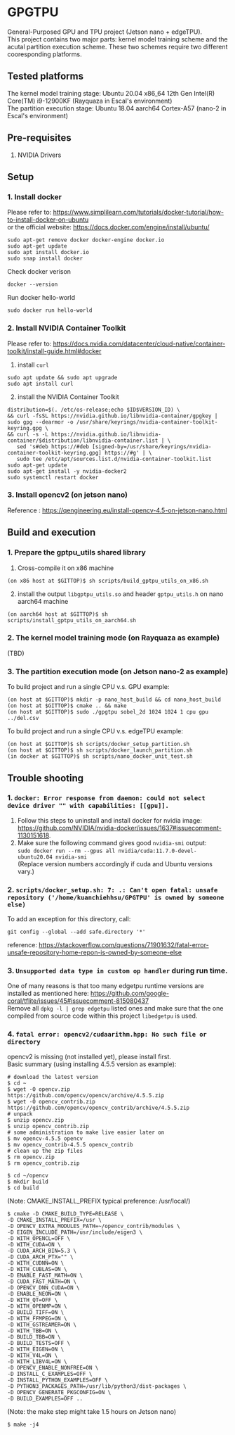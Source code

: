 # GPGTPU
General-Purposed GPU and TPU project (Jetson nano + edgeTPU). \
This project contains two major parts: kernel model training scheme and the acutal partition execution scheme. These two schemes require two different cooresponding platforms. 

## Tested platforms
The kernel model training stage: Ubuntu 20.04 x86_64 12th Gen Intel(R) Core(TM) i9-12900KF (Rayquaza in Escal's environment) \
The partition execution stage: Ubuntu 18.04 aarch64 Cortex-A57 (nano-2 in Escal's environment)


## Pre-requisites
1. NVIDIA Drivers

## Setup
### 1. Install docker
Please refer to: https://www.simplilearn.com/tutorials/docker-tutorial/how-to-install-docker-on-ubuntu \
or the official website: https://docs.docker.com/engine/install/ubuntu/

```
sudo apt-get remove docker docker-engine docker.io
sudo apt-get update
sudo apt install docker.io
sudo snap install docker
```
Check docker verison
```
docker --version
```
Run docker hello-world
```
sudo docker run hello-world
```

### 2. Install NVIDIA Container Toolkit 
Please refer to: https://docs.nvidia.com/datacenter/cloud-native/container-toolkit/install-guide.html#docker

1. install ```curl```
```
sudo apt update && sudo apt upgrade
sudo apt install curl
```
2. install the NVIDIA Container Toolkit
``` 
distribution=$(. /etc/os-release;echo $ID$VERSION_ID) \
&& curl -fsSL https://nvidia.github.io/libnvidia-container/gpgkey | sudo gpg --dearmor -o /usr/share/keyrings/nvidia-container-toolkit-keyring.gpg \
&& curl -s -L https://nvidia.github.io/libnvidia-container/$distribution/libnvidia-container.list | \
   sed 's#deb https://#deb [signed-by=/usr/share/keyrings/nvidia-container-toolkit-keyring.gpg] https://#g' | \
   sudo tee /etc/apt/sources.list.d/nvidia-container-toolkit.list
sudo apt-get update
sudo apt-get install -y nvidia-docker2
sudo systemctl restart docker
```

### 3. Install opencv2 (on jetson nano)
Reference : https://qengineering.eu/install-opencv-4.5-on-jetson-nano.html

## Build and execution
### 1. Prepare the gptpu_utils shared library
1. Cross-compile it on x86 machine
```
(on x86 host at $GITTOP)$ sh scripts/build_gptpu_utils_on_x86.sh
```
2. install the output ```libgptpu_utils.so``` and header ```gptpu_utils.h``` on nano aarch64 machine
```
(on aarch64 host at $GITTOP)$ sh scripts/install_gptpu_utils_on_aarch64.sh
```

### 2. The kernel model training mode (on Rayquaza as example)
(TBD)
### 3. The partition execution mode (on Jetson nano-2 as example)
To build project and run a single CPU v.s. GPU example:
```
(on host at $GITTOP)$ mkdir -p nano_host_build && cd nano_host_build
(on host at $GITTOP)$ cmake .. && make
(on host at $GITTOP)$ sudo ./gpgtpu sobel_2d 1024 1024 1 cpu gpu ../del.csv
```

To build project and run a single CPU v.s. edgeTPU example:
```
(on host at $GITTOP)$ sh scripts/docker_setup_partition.sh
(on host at $GITTOP)$ sh scripts/docker_launch_partition.sh
(in docker at $GITTOP)$ sh scripts/nano_docker_unit_test.sh
```


## Trouble shooting
### 1. ```docker: Error response from daemon: could not select device driver "" with capabilities: [[gpu]].``` 
1. Follow this steps to uninstall and install docker for nvidia image: https://github.com/NVIDIA/nvidia-docker/issues/1637#issuecomment-1130151618. 
2. Make sure the following command gives good ```nvidia-smi``` output: \
```sudo docker run --rm --gpus all nvidia/cuda:11.7.0-devel-ubuntu20.04 nvidia-smi``` \
(Replace version numbers accordingly if cuda and Ubuntu versions vary.)

### 2. ```scripts/docker_setup.sh: 7: .: Can't open fatal: unsafe repository ('/home/kuanchiehhsu/GPGTPU' is owned by someone else)```
To add an exception for this directory, call:
```
git config --global --add safe.directory '*'
```
reference: https://stackoverflow.com/questions/71901632/fatal-error-unsafe-repository-home-repon-is-owned-by-someone-else

### 3. ```Unsupported data type in custom op handler``` during run time.
One of many reasons is that too many edgetpu runtime versions are installed as mentioned here: https://github.com/google-coral/tflite/issues/45#issuecomment-815080437 \
Remove all ```dpkg -l | grep edgetpu``` listed ones and make sure that the one compiled from source code within this project ```libedgetpu``` is used.

### 4. ```fatal error: opencv2/cudaarithm.hpp: No such file or directory```
opencv2 is missing (not installed yet), please install first. \
Basic summary (using installing 4.5.5 version as example):
```
# download the latest version
$ cd ~
$ wget -O opencv.zip https://github.com/opencv/opencv/archive/4.5.5.zip
$ wget -O opencv_contrib.zip https://github.com/opencv/opencv_contrib/archive/4.5.5.zip
# unpack
$ unzip opencv.zip
$ unzip opencv_contrib.zip
# some administration to make live easier later on
$ mv opencv-4.5.5 opencv
$ mv opencv_contrib-4.5.5 opencv_contrib
# clean up the zip files
$ rm opencv.zip
$ rm opencv_contrib.zip
```
```
$ cd ~/opencv
$ mkdir build
$ cd build
```
(Note: CMAKE_INSTALL_PREFIX typical preference: /usr/local/)
```
$ cmake -D CMAKE_BUILD_TYPE=RELEASE \
-D CMAKE_INSTALL_PREFIX=/usr \
-D OPENCV_EXTRA_MODULES_PATH=~/opencv_contrib/modules \
-D EIGEN_INCLUDE_PATH=/usr/include/eigen3 \
-D WITH_OPENCL=OFF \
-D WITH_CUDA=ON \
-D CUDA_ARCH_BIN=5.3 \
-D CUDA_ARCH_PTX="" \
-D WITH_CUDNN=ON \
-D WITH_CUBLAS=ON \
-D ENABLE_FAST_MATH=ON \
-D CUDA_FAST_MATH=ON \
-D OPENCV_DNN_CUDA=ON \
-D ENABLE_NEON=ON \
-D WITH_QT=OFF \
-D WITH_OPENMP=ON \
-D BUILD_TIFF=ON \
-D WITH_FFMPEG=ON \
-D WITH_GSTREAMER=ON \
-D WITH_TBB=ON \
-D BUILD_TBB=ON \
-D BUILD_TESTS=OFF \
-D WITH_EIGEN=ON \
-D WITH_V4L=ON \
-D WITH_LIBV4L=ON \
-D OPENCV_ENABLE_NONFREE=ON \
-D INSTALL_C_EXAMPLES=OFF \
-D INSTALL_PYTHON_EXAMPLES=OFF \
-D PYTHON3_PACKAGES_PATH=/usr/lib/python3/dist-packages \
-D OPENCV_GENERATE_PKGCONFIG=ON \
-D BUILD_EXAMPLES=OFF ..
```
(Note: the make step might take 1.5 hours on Jetson nano)
```
$ make -j4
```
